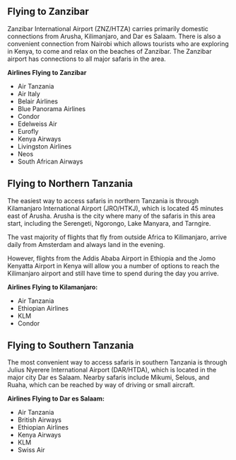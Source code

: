 ## Flying to Zanzibar

Zanzibar International Airport (ZNZ/HTZA) carries primarily domestic connections from Arusha, Kilimanjaro, and Dar es Salaam. There is also a convenient connection from Nairobi which allows tourists who are exploring in Kenya, to come and relax on the beaches of Zanzibar. The Zanzibar airport has connections to all major safaris in the area.

**Airlines Flying to Zanzibar**

*  Air Tanzania
*  Air Italy
*  Belair Airlines
*  Blue Panorama Airlines
*  Condor
*  Edelweiss Air
*  Eurofly
*  Kenya Airways
*  Livingston Airlines
*  Neos
*  South African Airways

## Flying to Northern Tanzania

The easiest way to access safaris in northern Tanzania is through Kilamanjaro International Airport (JRO/HTKJ), which is located 45 minutes east of Arusha. Arusha is the city where many of the safaris in this area start, including the Serengeti, Ngorongo, Lake Manyara, and Tarngire.

The vast majority of flights that fly from outside Africa to Kilimanjaro, arrive daily from Amsterdam and always land in the evening.

However, flights from the Addis Ababa Airport in Ethiopia and the Jomo Kenyatta Airport in Kenya will allow you a number of options to reach the Kilimanjaro airport and still have time to spend during the day you arrive.

**Airlines Flying to Kilamanjaro:**
*	 Air Tanzania
*	 Ethiopian Airlines
*	 KLM
*  Condor


## Flying to Southern Tanzania

The most convenient way to access safaris in southern Tanzania is through Julius Nyerere International Airport (DAR/HTDA), which is located in the major city Dar es Salaam. Nearby safaris include Mikumi, Selous, and Ruaha, which can be reached by way of driving or small aircraft.

**Airlines Flying to Dar es Salaam:**
*	 Air Tanzania
*	 British Airways
*	 Ethiopian Airlines
*	 Kenya Airways
*	 KLM
*	 Swiss Air
